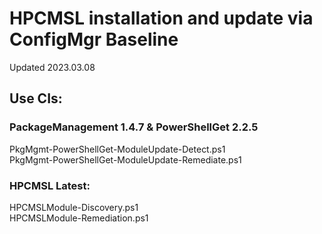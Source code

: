 # HPCMSL installation and update via ConfigMgr Baseline

Updated 2023.03.08

## Use CIs: <br>

### PackageManagement 1.4.7 & PowerShellGet 2.2.5
PkgMgmt-PowerShellGet-ModuleUpdate-Detect.ps1 <br>
PkgMgmt-PowerShellGet-ModuleUpdate-Remediate.ps1 <br>

### HPCMSL Latest:
HPCMSLModule-Discovery.ps1 <br>
HPCMSLModule-Remediation.ps1 <br>
